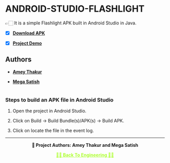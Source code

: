 # ANDROID-STUDIO-FLASHLIGHT

 👉🏻 It is a simple Flashlight APK built in Android Studio in Java.

 - [X] **[Download APK](https://github.com/Amey-Thakur/ANDROID-STUDIO-FLASHLIGHT/blob/main/Flashlight.apk?raw=true)**
 
 - [X] **[Project Demo](https://youtu.be/83z8sHEzDC0)**


## Authors
  
   - **[Amey Thakur](https://github.com/Amey-Thakur)**
   
   - **[Mega Satish](https://github.com/msatmod)**

#

### Steps to build an APK file in Android Studio

  1. Open the project in Android Studio.
  
  2. Click on Build -> Build Bundle(s)/APK(s) -> Build APK.
  
  3. Click on locate the file in the event log.

---

<p align="center"> <b> 👷 Project Authors: Amey Thakur and Mega Satish <b> </p>
 
<p align="center"><a href='https://github.com/Amey-Thakur/COMPUTER-ENGINEERING', style='color: greenyellow;'> ✌🏻 Back To Engineering ✌🏻</p>
